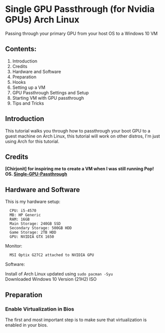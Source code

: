 # Single GPU Passthrough (for Nvidia GPUs) Arch Linux

Passing through your primary GPU from your host OS to a Windows 10 VM

## Contents:

1. Introduction
2. Credits
2. Hardware and Software
3. Preparation
4. Hooks
5. Setting up a VM
6. GPU Passthrough Settings and Setup
7. Starting VM with GPU passthrough
11. Tips and Tricks

## Introduction

This tutorial walks you through how to passthrough your boot GPU to a guest machine on Arch Linux, this tutorial will work on other distros, I'm just using Arch for this tutorial.

## Credits

<b>[Chirjonit] for inspiring me to create a VM when I was still running Pop! OS. [Single-GPU-Passthrough](https://github.com/chironjit/single-gpu-passthrough/blame/master/README.md)</b>

## Hardware and Software

This is my hardware setup:

```
  CPU: i5-4570
  MB: HP Generic
  RAM: 16GB
  Main Storage: 240GB SSD
  Secondary Storage: 500GB HDD
  Game Storage: 2TB HDD
  GPU: NVIDIA GTX 1650
```

Monitor:

```
  MSI Optix G27C2 attached to NVIDIA GPU
```

Software: <br />

Install of Arch Linux updated using `sudo pacman -Syu`<br />
Downloaded Windows 10 Version (21H2) ISO

## Preparation

### Enable Virtualization in Bios

The first and most important step is to make sure that virtualization is enabled in your bios.
